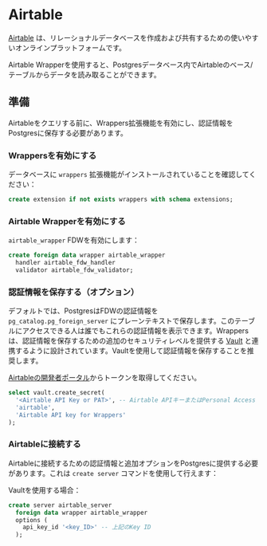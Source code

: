 # Airtable

[Airtable](https://www.airtable.com) は、リレーショナルデータベースを作成および共有するための使いやすいオンラインプラットフォームです。

Airtable Wrapperを使用すると、Postgresデータベース内でAirtableのベース/テーブルからデータを読み取ることができます。

## 準備

Airtableをクエリする前に、Wrappers拡張機能を有効にし、認証情報をPostgresに保存する必要があります。

### Wrappersを有効にする

データベースに `wrappers` 拡張機能がインストールされていることを確認してください：

```sql
create extension if not exists wrappers with schema extensions;
```

### Airtable Wrapperを有効にする

`airtable_wrapper` FDWを有効にします：

```sql
create foreign data wrapper airtable_wrapper
  handler airtable_fdw_handler
  validator airtable_fdw_validator;
```

### 認証情報を保存する（オプション）

デフォルトでは、PostgresはFDWの認証情報を `pg_catalog.pg_foreign_server` にプレーンテキストで保存します。このテーブルにアクセスできる人は誰でもこれらの認証情報を表示できます。Wrappersは、認証情報を保存するための追加のセキュリティレベルを提供する [Vault](https://supabase.com/docs/guides/database/vault) と連携するように設計されています。Vaultを使用して認証情報を保存することを推奨します。

[Airtableの開発者ポータル](https://airtable.com/create/tokens)からトークンを取得してください。

```sql
select vault.create_secret(
  '<Airtable API Key or PAT>', -- Airtable APIキーまたはPersonal Access Token (PAT)
  'airtable',
  'Airtable API key for Wrappers'
);
```

### Airtableに接続する

Airtableに接続するための認証情報と追加オプションをPostgresに提供する必要があります。これは `create server` コマンドを使用して行えます：

Vaultを使用する場合：
```sql
create server airtable_server
  foreign data wrapper airtable_wrapper
  options (
    api_key_id '<key_ID>' -- 上記のKey ID
  );
```
